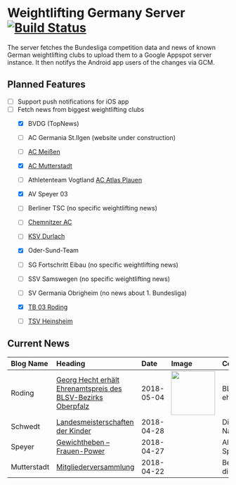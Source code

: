 # Weightlifting Germany Server [![Build Status](https://travis-ci.org/WGierke/weightlifting_germany_server.svg?branch=master)](https://travis-ci.org/WGierke/weightlifting_germany_server)

The server fetches the Bundesliga competition data and news of known German weightlifting clubs to upload them to a Google Appspot server instance.
It then notifys the Android app users of the changes via GCM.

## Planned Features
- [ ] Support push notifications for iOS app  
- [ ] Fetch news from biggest weightlifting clubs
    - [X] BVDG (TopNews)
    - [ ] AC Germania St.Ilgen (website under construction)
    - [ ] [AC Meißen](http://www.ac-meissen.de/index.php?start=1)
    - [X] [AC Mutterstadt](http://www.ac-mutterstadt.de/index.php?start=1)
    - [ ] Athletenteam Vogtland [AC Atlas Plauen](https://acatlas.wordpress.com/)
    - [X] AV Speyer 03
    - [ ] Berliner TSC (no specific weightlifting news)
    - [ ] [Chemnitzer AC](http://chemnitzer-athletenclub.de/aktuelles/news/page/1/)
    - [ ] [KSV Durlach](http://ksvdurlach.de/news?page_n54=1)
    - [X] Oder-Sund-Team
    - [ ] SG Fortschritt Eibau (no specific weightlifting news)
    - [ ] SSV Samswegen (no specific weightlifting news)
    - [ ] SV Germania Obrigheim (no news about 1. Bundesliga)
    - [X] [TB 03 Roding](http://www.tb03-gewichtheben.de/page/1/)
    - [ ] [TSV Heinsheim](http://gewichtheben.tsv-heinsheim.de/index.php?start=1)


## Current News

| Blog Name   | Heading                                                                                                                                                                 | Date       | Image                                                                                                  | Content                 |
|:------------|:------------------------------------------------------------------------------------------------------------------------------------------------------------------------|:-----------|:-------------------------------------------------------------------------------------------------------|:------------------------|
| Roding      | [Georg Hecht erhält Ehrenamtspreis des BLSV-Bezirks Oberpfalz](https://www.tb03-gewichtheben.de/2018/05/georg-hecht-erhaelt-ehrenamtspreis-des-blsv-bezirks-oberpfalz/) | 2018-05-04 | <img src='https://www.tb03-gewichtheben.de/wp-content/uploads/2018/05/Hecht-Georg.jpg' width='100px'/> | BLSV-Bezirk ehrt sei... |
| Schwedt     | [Landesmeisterschaften der Kinder](http://gewichtheben.blauweiss65-schwedt.de/?p=7686)                                                                                  | 2018-04-28 |                                                                                                        | Die jüngsten Nachwuc... |
| Speyer      | [Gewichtheben – Frauen-Power](https://www.av03-speyer.de/2018/04/gewichtheben-frauen-power/)                                                                            | 2018-04-27 |                                                                                                        | Als Christina Spindl... |
| Mutterstadt | [Mitgliederversammlung](http://www.ac-mutterstadt.de/index.php?start=0&heading=926dd55bfef7008158b3303241ac28eb1524348000.0)                                            | 2018-04-22 |                                                                                                        | Bei der diesjährigen... |